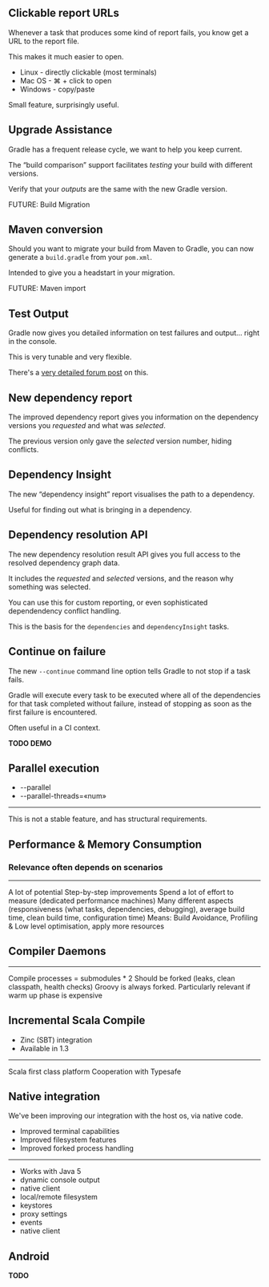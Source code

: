 ## Clickable report URLs

Whenever a task that produces some kind of report fails, you know get a URL to the report file.

This makes it much easier to open.

* Linux - directly clickable (most terminals)
* Mac OS - ⌘ + click to open
* Windows - copy/paste

Small feature, surprisingly useful.

## Upgrade Assistance

Gradle has a frequent release cycle, we want to help you keep current.

The “build comparison” support facilitates _testing_ your build with different versions.

Verify that your _outputs_ are the same with the new Gradle version.

FUTURE: Build Migration

## Maven conversion

Should you want to migrate your build from Maven to Gradle, you can now generate a `build.gradle` from your `pom.xml`.

Intended to give you a headstart in your migration.

FUTURE: Maven import

## Test Output

Gradle now gives you detailed information on test failures and output… right in the console.

This is very tunable and very flexible.

There's a [very detailed forum post](http://forums.gradle.org/gradle/topics/whats_new_in_gradle_1_1_test_logging) on this.

## New dependency report

The improved dependency report gives you information on the dependency versions you *requested* and what was *selected*.

The previous version only gave the *selected* version number, hiding conflicts.

## Dependency Insight

The new “dependency insight” report visualises the path to a dependency.

Useful for finding out what is bringing in a dependency.

## Dependency resolution API

The new dependency resolution result API gives you full access to the resolved dependency graph data.

It includes the *requested* and *selected* versions, and the reason why something was selected.

You can use this for custom reporting, or even sophisticated dependendency conflict handling.

This is the basis for the `dependencies` and `dependencyInsight` tasks.

## Continue on failure

The new `--continue` command line option tells Gradle to not stop if a task fails.

Gradle will execute every task to be executed where all of the dependencies for that task completed without failure, instead of stopping as soon as the first failure is encountered.

Often useful in a CI context.

**TODO DEMO**

## Parallel execution

* --parallel 
* --parallel-threads=«num»

---
This is not a stable feature, and has structural requirements.

## Performance & Memory Consumption

### Relevance often depends on scenarios

---
A lot of potential
Step-by-step improvements
Spend a lot of effort to measure (dedicated performance machines)
Many different aspects (responsiveness (what tasks, dependencies, debugging), average build time, clean build time, configuration time)
Means: Build Avoidance, Profiling & Low level optimisation, apply more resources

## Compiler Daemons

---
Compile processes = submodules * 2
Should be forked (leaks, clean classpath, health checks)
Groovy is always forked.
Particularly relevant if warm up phase is expensive

## Incremental Scala Compile

* Zinc (SBT) integration
* Available in 1.3

---
Scala first class platform 
Cooperation with Typesafe

## Native integration

We've been improving our integration with the host os, via native code.

* Improved terminal capabilities
* Improved filesystem features 
* Improved forked process handling

---
* Works with Java 5
* dynamic console output
* native client
* local/remote filesystem
* keystores
* proxy settings
* events
* native client

## Android

**TODO**
